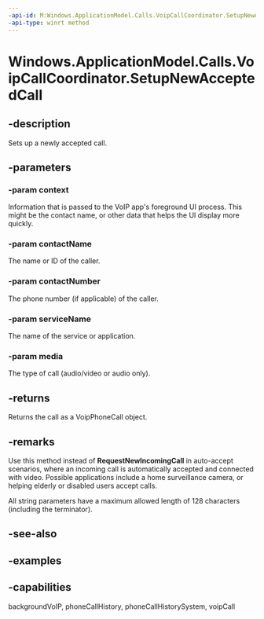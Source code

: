 ```yaml
---
-api-id: M:Windows.ApplicationModel.Calls.VoipCallCoordinator.SetupNewAcceptedCall(System.String,System.String,System.String,System.String,Windows.ApplicationModel.Calls.VoipPhoneCallMedia)
-api-type: winrt method
---
```


<!-- Method syntax.
public VoipPhoneCall VoipCallCoordinator.SetupNewAcceptedCall(String context, String contactName, String contactNumber, String serviceName, VoipPhoneCallMedia media)
-->

# Windows.ApplicationModel.Calls.VoipCallCoordinator.SetupNewAcceptedCall

## -description
Sets up a newly accepted call.

## -parameters
### -param context
Information that is passed to the VoIP app's foreground UI process. This might be the contact name, or other data that helps the UI display more quickly.

### -param contactName
The name or ID of the caller.

### -param contactNumber
The phone number (if applicable) of the caller.

### -param serviceName
The name of the service or application.

### -param media
The type of call (audio/video or audio only).

## -returns
Returns the call as a VoipPhoneCall object.

## -remarks
Use this method instead of **RequestNewIncomingCall** in auto-accept scenarios, where an incoming call is automatically accepted and connected with video. Possible applications include a home surveillance camera, or helping elderly or disabled users accept calls.

All string parameters have a maximum allowed length of 128 characters (including the terminator).

## -see-also

## -examples


## -capabilities
backgroundVoIP, phoneCallHistory, phoneCallHistorySystem, voipCall
